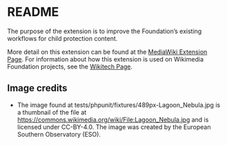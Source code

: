 # README

The purpose of the extension is to improve the Foundation’s existing workflows for child protection content.

More detail on this extension can be found at the [MediaWiki Extension Page](https://www.mediawiki.org/wiki/Extension:MediaModeration). For information about how this extension is used on Wikimedia Foundation projects, see the [Wikitech Page](https://wikitech.wikimedia.org/wiki/MediaModeration).

## Image credits
* The image found at tests/phpunit/fixtures/489px-Lagoon_Nebula.jpg is a thumbnail of the file at https://commons.wikimedia.org/wiki/File:Lagoon_Nebula.jpg and is licensed under CC-BY-4.0. The image was created by the European Southern Observatory (ESO).

